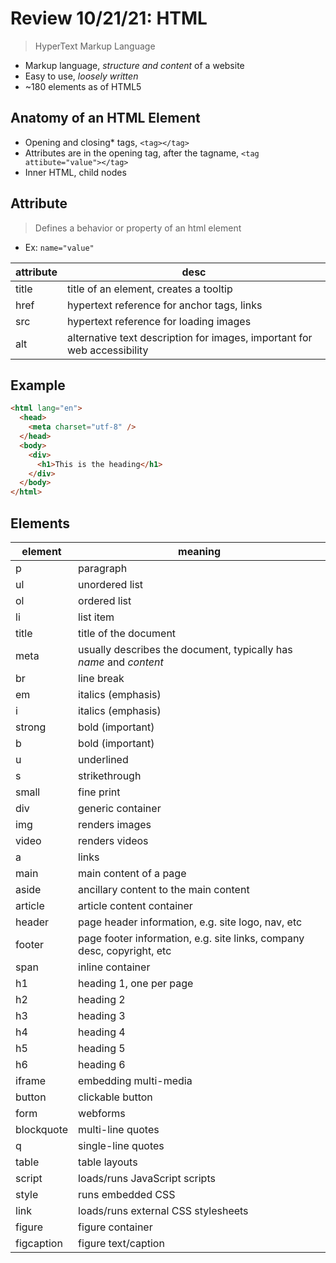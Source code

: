 # Review 10/21/21: HTML

> HyperText Markup Language

- Markup language, _structure and content_ of a website
- Easy to use, _loosely written_
- ~180 elements as of HTML5

## Anatomy of an HTML Element

- Opening and closing\* tags, `<tag></tag>`
- Attributes are in the opening tag, after the tagname, `<tag attibute="value"></tag>`
- Inner HTML, child nodes

## Attribute

> Defines a behavior or property of an html element

- Ex: `name="value"`

| attribute | desc                                                                     |
| --------- | ------------------------------------------------------------------------ |
| title     | title of an element, creates a tooltip                                   |
| href      | hypertext reference for anchor tags, links                               |
| src       | hypertext reference for loading images                                   |
| alt       | alternative text description for images, important for web accessibility |

## Example

```html
<html lang="en">
  <head>
    <meta charset="utf-8" />
  </head>
  <body>
    <div>
      <h1>This is the heading</h1>
    </div>
  </body>
</html>
```

## Elements

| element    | meaning                                                                |
| ---------- | ---------------------------------------------------------------------- |
| p          | paragraph                                                              |
| ul         | unordered list                                                         |
| ol         | ordered list                                                           |
| li         | list item                                                              |
| title      | title of the document                                                  |
| meta       | usually describes the document, typically has _name_ and _content_     |
| br         | line break                                                             |
| em         | italics (emphasis)                                                     |
| i          | italics (emphasis)                                                     |
| strong     | bold (important)                                                       |
| b          | bold (important)                                                       |
| u          | underlined                                                             |
| s          | strikethrough                                                          |
| small      | fine print                                                             |
| div        | generic container                                                      |
| img        | renders images                                                         |
| video      | renders videos                                                         |
| a          | links                                                                  |
| main       | main content of a page                                                 |
| aside      | ancillary content to the main content                                  |
| article    | article content container                                              |
| header     | page header information, e.g. site logo, nav, etc                      |
| footer     | page footer information, e.g. site links, company desc, copyright, etc |
| span       | inline container                                                       |
| h1         | heading 1, one per page                                                |
| h2         | heading 2                                                              |
| h3         | heading 3                                                              |
| h4         | heading 4                                                              |
| h5         | heading 5                                                              |
| h6         | heading 6                                                              |
| iframe     | embedding multi-media                                                  |
| button     | clickable button                                                       |
| form       | webforms                                                               |
| blockquote | multi-line quotes                                                      |
| q          | single-line quotes                                                     |
| table      | table layouts                                                          |
| script     | loads/runs JavaScript scripts                                          |
| style      | runs embedded CSS                                                      |
| link       | loads/runs external CSS stylesheets                                    |
| figure     | figure container                                                       |
| figcaption | figure text/caption                                                    |
